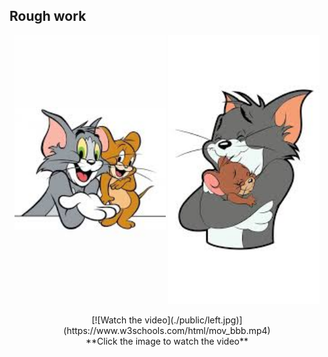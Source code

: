 ## Rough work

<p align="center">
  <img src="./public/left.jpg" width="48%"/>
  <img src="./public/right.jpg" width="48%"/>
</p>

<p align='center'>
    [![Watch the video](./public/left.jpg)](https://www.w3schools.com/html/mov_bbb.mp4)
    <br>
    **Click the image to watch the video**
</p>


